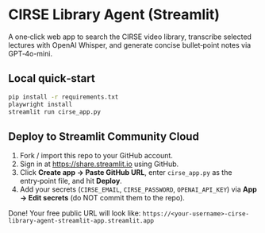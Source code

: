 
# CIRSE Library Agent (Streamlit)

A one‑click web app to search the CIRSE video library, transcribe selected lectures
with OpenAI Whisper, and generate concise bullet‑point notes via GPT‑4o-mini.

## Local quick‑start

```bash
pip install -r requirements.txt
playwright install
streamlit run cirse_app.py
```

## Deploy to Streamlit Community Cloud

1. Fork / import this repo to your GitHub account.
2. Sign in at <https://share.streamlit.io> using GitHub.
3. Click **Create app → Paste GitHub URL**, enter `cirse_app.py` as the
   entry‑point file, and hit **Deploy**.
4. Add your secrets (`CIRSE_EMAIL`, `CIRSE_PASSWORD`, `OPENAI_API_KEY`)
   via **App → Edit secrets** (do NOT commit them to the repo).

Done! Your free public URL will look like:
`https://<your‑username>-cirse-library-agent-streamlit-app.streamlit.app`
